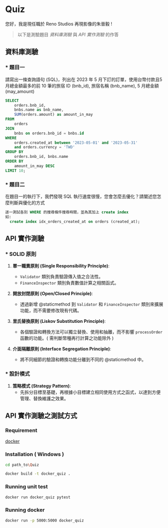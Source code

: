 # Quiz
您好，我是現任職於 Reno Studios 再現影像的朱晉毅 !
> 以下是測驗題目 *資料庫測驗* 與 *API 實作測驗* 的作答


## 資料庫測驗
### * 題目一
請寫出一條查詢語句 (SQL)，列出在 2023 年 5 月下訂的訂單，使用台幣付款且5月總金額最多的前 10 筆的旅宿 ID (bnb_id), 旅宿名稱 (bnb_name), 5 月總金額 (may_amount)
```SQL
SELECT 
    orders.bnb_id, 
    bnbs.name as bnb_name, 
    SUM(orders.amount) as amount_in_may
FROM 
    orders
JOIN 
    bnbs on orders.bnb_id = bnbs.id
WHERE 
    orders.created_at between '2023-05-01' and '2023-05-31'
    and orders.currency = 'TWD'
GROUP BY 
    orders.bnb_id, bnbs.name
ORDER BY 
    amount_in_may DESC
LIMIT 10;
```
### * 題目二
在題目一的執行下，我們發現 SQL 執行速度很慢，您會怎麼去優化？請闡述您怎麼判斷與優化的方式
```sql
逐一測試各別 WHERE 的搜尋條件搜尋時間，並為其加上 create index
如:
  create index idx_orders_created_at on orders (created_at);
```
## API 實作測驗
### * SOLID 原則
1. **單一職責原則 (Single Responsibility Principle)**:
   - `Validator` 類別負責驗證傳入值之合法性。
   - `FinanceInspector` 類別負責數值計算之相關函式。

2. **開放封閉原則 (Open/Closed Principle)**:
   - 透過新增 @staticmethod 到 `Validator` 和 `FinanceInspector` 類別來擴展功能，而不需要修改現有代碼。

3. **里氏替換原則 (Liskov Substitution Principle)**:
   - 各個驗證和轉換方法可以獨立替換、使用和抽離，而不影響 `processOrder` 函數的功能。( 需判斷幣種再行計算之功能除外 )

4. **介面隔離原則 (Interface Segregation Principle)**:
   - 將不同細節的驗證和轉換功能分離到不同的 @staticmethod 中。

### * 設計模式

1. **策略模式 (Strategy Pattern)**:
   - 先拆分目標至基礎，再根據小目標建立相同使用方式之函式，以達到方便管理、替換維護之效果。

## API 實作測驗之測試方式
### Requirement
[docker](https://www.docker.com/products/docker-desktop/)
### Installation ( Windows )
```bash
cd path_to\Quiz

docker build -t docker_quiz .
```
### Running unit test
```bash
docker run docker_quiz pytest
```
### Running docker
```bash
docker run -p 5000:5000 docker_quiz
```

